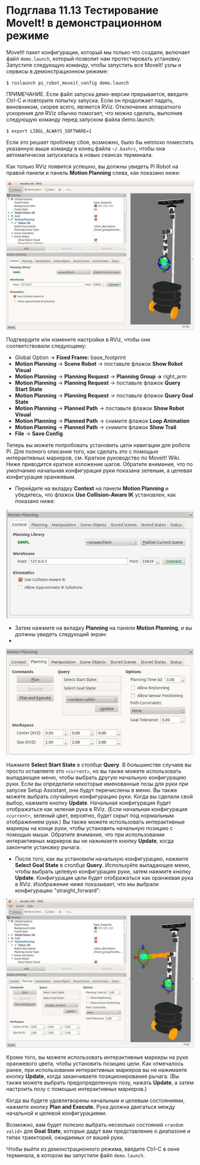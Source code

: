 # Подглава 11.13 Тестирование MoveIt! в демонстрационном режиме

MoveIt! пакет конфигурации, который мы только что создали, включает файл `demo.launch`, который позволит нам протестировать установку. Запустите следующую команду, чтобы запустить все MoveIt! узлы и сервисы в демонстрационном режиме:

```text
$ roslaunch pi_robot_moveit_config demo.launch
```

ПРИМЕЧАНИЕ. Если файл запуска демо-версии прерывается, введите Ctrl-C и повторите попытку запуска. Если он продолжает падать, виновником, скорее всего, является RViz. Отключение аппаратного ускорения для RViz обычно помогает, что можно сделать, выполнив следующую команду перед запуском файла demo.launch:

```text
$ export LIBGL_ALWAYS_SOFTWARE=1
```

Если это решает проблему сбоя, возможно, было бы неплохо поместить указанную выше команду в конец файла `~/.bashrc`, чтобы она автоматически запускалась в новых сеансах терминала.

Как только RViz появится успешно, вы должны увидеть Pi Robot на правой панели и панель **Motion Planning** слева, как показано ниже:

![](.gitbook/assets/image%20%2821%29.png)

Подтвердите или измените настройки в RViz, чтобы они соответствовали следующему:

* Global Option → **Fixed Frame:** base\_footprint
* **Motion Planning** → **Scene Robot** → поставьте флажок **Show Robot Visual**
* **Motion Planning** → **Planning Request** → **Planning Group →** right\_arm
* **Motion Planning** → **Planning Request** → поставьте флажок **Query Start State**
* **Motion Planning** → **Planning Request** → поставьте флажок **Query Goal State**
* **Motion Planning** → **Planned Path** → поставьте флажок **Show Robot Visual**
* **Motion Planning** → **Planned Path** → снимите флажок **Loop Animation**
* **Motion Planning** → **Planned Path** → снимите флажок **Show Trail**
* **File** → **Save Config**

Теперь вы можете попробовать установить цели навигации для робота Pi. Для полного описания того, как сделать это с помощью интерактивных маркеров, см. Краткое руководство по MoveIt! Wiki. Ниже приводится краткое изложение шагов. Обратите внимание, что по умолчанию начальная конфигурация руки показана зеленым, а целевая конфигурация оранжевым.

* Перейдите на вкладку **Context** на панели **Motion Planning** и убедитесь, что флажок **Use Collision-Aware IK** установлен, как показано ниже:

![](.gitbook/assets/image%20%2816%29.png)

* Затем нажмите на вкладку **Planning** на панели **Motion Planning**, и вы должны увидеть следующий экран:
* 
![](.gitbook/assets/image%20%2823%29.png)

Нажмите **Select Start State** в столбце **Query**. В большинстве случаев вы просто оставляете это `<current>`, но вы также можете использовать выпадающее меню, чтобы выбрать другую начальную конфигурацию руки. Если вы определили некоторые именованные позы для руки при запуске Setup Assistant, они будут перечислены в меню. Вы также можете выбрать случайную конфигурацию руки. Когда вы сделали свой выбор, нажмите кнопку **Update**. Начальная конфигурация будет отображаться как зеленая рука в RViz. \(Если начальная конфигурация `<current>`, зеленый цвет, вероятно, будет скрыт под нормальным отображением руки.\) Вы также можете использовать интерактивные маркеры на конце руки, чтобы установить начальную позицию с помощью мыши. Обратите внимание, что при использовании интерактивных маркеров вы не нажимаете кнопку **Update**, когда закончите установку рычага.

* После того, как вы установили начальную конфигурацию, нажмите **Select Goal State** в столбце **Query**. Используйте выпадающее меню, чтобы выбрать целевую конфигурацию руки, затем нажмите кнопку **Update**. Конфигурация цели будет отображаться как оранжевая рука в RViz. Изображение ниже показывает, что мы выбрали конфигурацию "straight\_forward":

![](.gitbook/assets/image%20%284%29.png)

Кроме того, вы можете использовать интерактивные маркеры на руке оранжевого цвета, чтобы установить позицию цели. Как отмечалось ранее, при использовании интерактивных маркеров вы не нажимаете кнопку **Update**, когда заканчиваете позиционирование рычага. \(Вы также можете выбрать предопределенную позу, нажать **Update**, а затем настроить позу с помощью интерактивных маркеров.\)

Когда вы будете удовлетворены начальным и целевым состояниями, нажмите кнопку **Plan and Execute.** Рука должна двигаться между начальной и целевой конфигурациями.

Возможно, вам будет полезно выбрать несколько состояний `<random valid>` для **Goal** **State**, которые дадут вам представление о диапазоне и типах траекторий, ожидаемых от вашей руки.

Чтобы выйти из демонстрационного режима, введите Ctrl-C в окне терминала, в котором вы запустили файл `demo.launch`.

